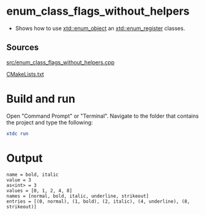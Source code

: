 # enum_class_flags_without_helpers

* Shows how to use [xtd::enum_object](https://gammasoft71.github.io/xtd/reference_guides/latest/classxtd_1_1enum__object.html) an [xtd::enum_register](https://gammasoft71.github.io/xtd/reference_guides/latest/structxtd_1_1enum__register.html) classes.

## Sources

[src/enum_class_flags_without_helpers.cpp](src/enum_class_flags_without_helpers.cpp)

[CMakeLists.txt](CMakeLists.txt)

# Build and run

Open "Command Prompt" or "Terminal". Navigate to the folder that contains the project and type the following:

```cmake
xtdc run
```

# Output

```
name = bold, italic
value = 3
as<int> = 3
values = [0, 1, 2, 4, 8]
names = [normal, bold, italic, underline, strikeout]
entries = [(0, normal), (1, bold), (2, italic), (4, underline), (8, strikeout)]
```
